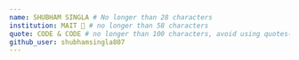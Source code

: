 ```yaml
---
name: SHUBHAM SINGLA # No longer than 28 characters
institution: MAIT 🚩 # no longer than 58 characters
quote: CODE & CODE # no longer than 100 characters, avoid using quotes(") to guarantee the format remains the same.
github_user: shubhamsingla807
---
```


